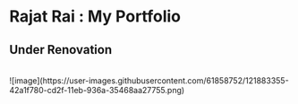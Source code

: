 <h1>Rajat Rai : My Portfolio</h1>
<h2><b>Under Renovation</b></h2>
<br>
![image](https://user-images.githubusercontent.com/61858752/121883355-42a1f780-cd2f-11eb-936a-35468aa27755.png)


